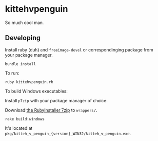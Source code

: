 kittehvpenguin
==============

So much cool man.

Developing
----------

Install ruby (duh) and `freeimage-devel` or correspondinging package from your package manager.

``
bundle install
``

To run:

``
ruby kittehvpenguin.rb
``

To build Windows executables:

Install `p7zip` with your package manager of choice.

Download [the RubyInstaller 7zip](http://dl.bintray.com/oneclick/rubyinstaller/ruby-1.9.3-p545-i386-mingw32.7z?direct) to `wrappers/`.

``
rake build:windows
``

It's located at `pkg/kitteh_v_penguin_{version}_WIN32/kitteh_v_penguin.exe`.
